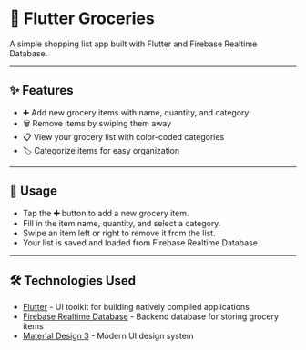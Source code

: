# 🛒 Flutter Groceries

A simple shopping list app built with Flutter and Firebase Realtime Database.

---

## ✨ Features

- ➕ Add new grocery items with name, quantity, and category
- 🗑️ Remove items by swiping them away
- 📋 View your grocery list with color-coded categories
- 🏷️ Categorize items for easy organization

---

## 📱 Usage

- Tap the **➕** button to add a new grocery item.
- Fill in the item name, quantity, and select a category.
- Swipe an item left or right to remove it from the list.
- Your list is saved and loaded from Firebase Realtime Database.

---

## 🛠️ Technologies Used

- [Flutter](https://flutter.dev/) - UI toolkit for building natively compiled applications
- [Firebase Realtime Database](https://firebase.google.com/products/realtime-database) - Backend database for storing grocery items
- [Material Design 3](https://m3.material.io/) - Modern UI design system

